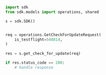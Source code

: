 <!-- Start SDK Example Usage -->
```python
import sdk
from sdk.models import operations, shared

s = sdk.SDK()


req = operations.GetCheckForUpdateRequest(
    is_testflight=548814,
)
    
res = s.get_check_for_update(req)

if res.status_code == 200:
    # handle response
```
<!-- End SDK Example Usage -->